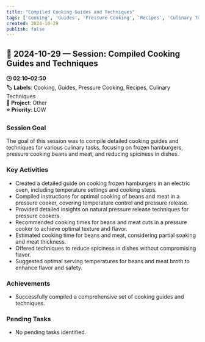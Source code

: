 ```yaml
---
title: "Compiled Cooking Guides and Techniques"
tags: ['Cooking', 'Guides', 'Pressure Cooking', 'Recipes', 'Culinary Techniques']
created: 2024-10-29
publish: false
---
```


## 📅 2024-10-29 — Session: Compiled Cooking Guides and Techniques

**🕒 02:10–02:50**  
**🏷️ Labels**: Cooking, Guides, Pressure Cooking, Recipes, Culinary Techniques  
**📂 Project**: Other  
**⭐ Priority**: LOW  


### Session Goal
The goal of this session was to compile detailed cooking guides and techniques for various culinary tasks, focusing on frozen hamburgers, pressure cooking beans and meat, and reducing spiciness in dishes.

### Key Activities
- Created a detailed guide on cooking frozen hamburgers in an electric oven, including temperature settings and cooking steps.
- Compiled instructions for optimal cooking of beans and meat in a pressure cooker, covering temperature control and pressure release.
- Provided detailed insights on natural pressure release techniques for pressure cookers.
- Recommended cooking times for beans and meat cuts in a pressure cooker to achieve optimal texture and flavor.
- Estimated cooking time for beans and meat, considering partial soaking and meat thickness.
- Offered techniques to reduce spiciness in dishes without compromising flavor.
- Suggested optimal serving temperatures for beans and meat broth to enhance flavor and safety.

### Achievements
- Successfully compiled a comprehensive set of cooking guides and techniques.

### Pending Tasks
- No pending tasks identified.
